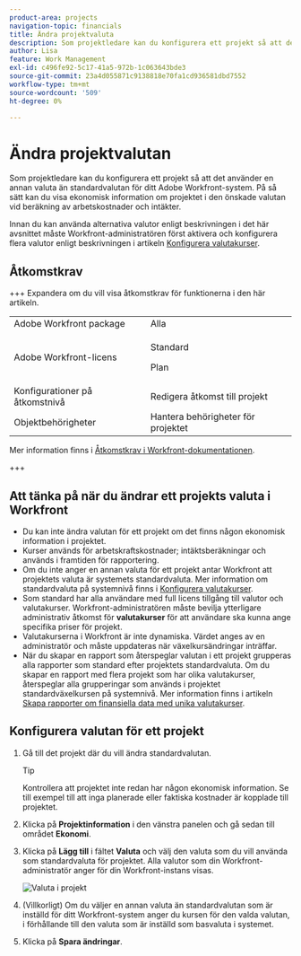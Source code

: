 ```yaml
---
product-area: projects
navigation-topic: financials
title: Ändra projektvaluta
description: Som projektledare kan du konfigurera ett projekt så att det använder en annan valuta än standardvalutan för ditt Adobe Workfront-system. På så sätt kan du visa ekonomisk information om projektet i den önskade valutan vid beräkning av arbetskostnader och intäkter.
author: Lisa
feature: Work Management
exl-id: c496fe92-5c17-41a5-972b-1c063643bde3
source-git-commit: 23a4d055871c9138818e70fa1cd936581dbd7552
workflow-type: tm+mt
source-wordcount: '509'
ht-degree: 0%

---
```


# Ändra projektvalutan

Som projektledare kan du konfigurera ett projekt så att det använder en annan valuta än standardvalutan för ditt Adobe Workfront-system. På så sätt kan du visa ekonomisk information om projektet i den önskade valutan vid beräkning av arbetskostnader och intäkter.

Innan du kan använda alternativa valutor enligt beskrivningen i det här avsnittet måste Workfront-administratören först aktivera och konfigurera flera valutor enligt beskrivningen i artikeln [Konfigurera valutakurser](../../../administration-and-setup/manage-workfront/exchange-rates/set-up-exchange-rates.md).

## Åtkomstkrav

+++ Expandera om du vill visa åtkomstkrav för funktionerna i den här artikeln.

<table style="table-layout:auto"> 
 <col> 
 <col> 
 <tbody> 
  <tr> 
   <td>Adobe Workfront package</td> 
   <td>Alla </td> 
  </tr> 
  <tr> 
   <td>Adobe Workfront-licens</td> 
   <td>
   <p>Standard</p>
   <p>Plan</p></td> 
  </tr> 
  <tr> 
   <td>Konfigurationer på åtkomstnivå</td> 
   <td>Redigera åtkomst till projekt</td> 
  </tr> 
  <tr> 
   <td>Objektbehörigheter</td> 
   <td>Hantera behörigheter för projektet</td> 
  </tr> 
 </tbody> 
</table>

Mer information finns i [Åtkomstkrav i Workfront-dokumentationen](/help/quicksilver/administration-and-setup/add-users/access-levels-and-object-permissions/access-level-requirements-in-documentation.md).

+++

## Att tänka på när du ändrar ett projekts valuta i Workfront

* Du kan inte ändra valutan för ett projekt om det finns någon ekonomisk information i projektet.
* Kurser används för arbetskraftskostnader; intäktsberäkningar och används i framtiden för rapportering.
* Om du inte anger en annan valuta för ett projekt antar Workfront att projektets valuta är systemets standardvaluta. Mer information om standardvaluta på systemnivå finns i [Konfigurera valutakurser](../../../administration-and-setup/manage-workfront/exchange-rates/set-up-exchange-rates.md).
* Som standard har alla användare med full licens tillgång till valutor och valutakurser. Workfront-administratören måste bevilja ytterligare administrativ åtkomst för **valutakurser** för att användare ska kunna ange specifika priser för projekt.
* Valutakurserna i Workfront är inte dynamiska. Värdet anges av en administratör och måste uppdateras när växelkursändringar inträffar.
* När du skapar en rapport som återspeglar valutan i ett projekt grupperas alla rapporter som standard efter projektets standardvaluta. Om du skapar en rapport med flera projekt som har olika valutakurser, återspeglar alla grupperingar som används i projektet standardväxelkursen på systemnivå. Mer information finns i artikeln [Skapa rapporter om finansiella data med unika valutakurser](../../../reports-and-dashboards/reports/creating-and-managing-reports/create-financial-data-reports-unique-exchange-rates.md).

## Konfigurera valutan för ett projekt

1. Gå till det projekt där du vill ändra standardvalutan.

   >[!TIP]
   >
   >Kontrollera att projektet inte redan har någon ekonomisk information. Se till exempel till att inga planerade eller faktiska kostnader är kopplade till projektet.

1. Klicka på **Projektinformation** i den vänstra panelen och gå sedan till området **Ekonomi**.
1. Klicka på **Lägg till** i fältet **Valuta** och välj den valuta som du vill använda som standardvaluta för projektet. Alla valutor som din Workfront-administratör anger för din Workfront-instans visas.

   ![Valuta i projekt](assets/currency-on-project-expanded-nwe.png)

1. (Villkorligt) Om du väljer en annan valuta än standardvalutan som är inställd för ditt Workfront-system anger du kursen för den valda valutan, i förhållande till den valuta som är inställd som basvaluta i systemet.
1. Klicka på **Spara ändringar**.
